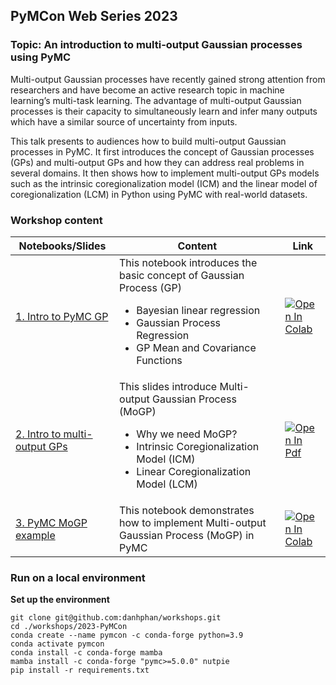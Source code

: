 ## PyMCon Web Series 2023

### Topic: An introduction to multi-output Gaussian processes using PyMC

Multi-output Gaussian processes have recently gained strong attention from researchers and have become an active research topic in machine learning’s multi-task learning. The advantage of multi-output Gaussian processes is their capacity to simultaneously learn and infer many outputs which have a similar source of uncertainty from inputs.

This talk presents to audiences how to build multi-output Gaussian processes in PyMC. It first introduces the concept of Gaussian processes (GPs) and multi-output GPs and how they can address real problems in several domains. It then shows how to implement multi-output GPs models such as the intrinsic coregionalization model (ICM) and the linear model of coregionalization (LCM) in Python using PyMC with real-world datasets.

### Workshop content


| Notebooks/Slides | Content | Link |
| --- | --- | --- |
| [1. Intro to PyMC GP](./01_Intro_PyMC_GP.ipynb) | This notebook introduces the basic concept of Gaussian Process (GP) <ul><li>Bayesian linear regression</li><li>Gaussian Process Regression</li><li>GP Mean and Covariance Functions</li></ul> | [![Open In Colab](https://colab.research.google.com/assets/colab-badge.svg)](https://colab.research.google.com/github/danhphan/workshops/blob/main/2023-PyMCon/01_Intro_PyMC_GP.ipynb) |
| [2. Intro to multi-output GPs](./02_Intro_Multiouput_GPs.pdf) | This slides introduce Multi-output Gaussian Process (MoGP) <ul><li>Why we need MoGP?</li><li>Intrinsic Coregionalization Model (ICM)</li><li>Linear Coregionalization Model (LCM)</li></ul> | [![Open In Pdf](https://img.shields.io/badge/PDF-View%20pdf-brightgreen)](https://colab.research.google.com/github/danhphan/workshops/blob/main/2023-PyMCon/02_Intro_Multiouput_GPs.pdf) |
| [3. PyMC MoGP example](./03_PyMC_MOGP_Example.ipynb) | This notebook demonstrates how to implement Multi-output Gaussian Process (MoGP) in PyMC | [![Open In Colab](https://colab.research.google.com/assets/colab-badge.svg)](https://colab.research.google.com/github/danhphan/workshops/blob/main/2023-PyMCon/03_PyMC_MOGP_Example.ipynb) |


### Run on a local environment


**Set up the environment**

```
git clone git@github.com:danhphan/workshops.git
cd ./workshops/2023-PyMCon
conda create --name pymcon -c conda-forge python=3.9
conda activate pymcon
conda install -c conda-forge mamba
mamba install -c conda-forge "pymc>=5.0.0" nutpie
pip install -r requirements.txt
```

